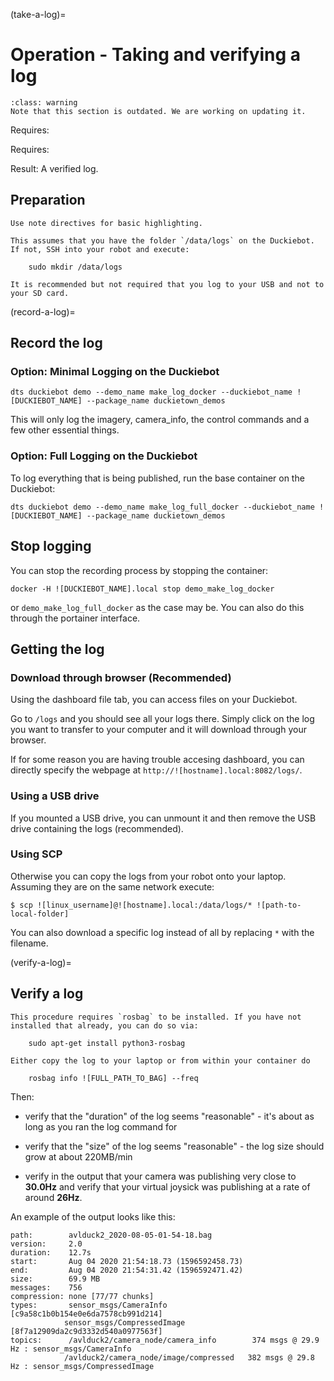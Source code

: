 
(take-a-log)=
# Operation - Taking and verifying a log  
 
```{admonition} This section is outdated
:class: warning
Note that this section is outdated. We are working on updating it.
```

Requires: [](rc-control)

Requires: [](camera-calib)

Result: A verified log.
 
## Preparation

```{note}
Use note directives for basic highlighting.

This assumes that you have the folder `/data/logs` on the Duckiebot. 
If not, SSH into your robot and execute:

    sudo mkdir /data/logs

```

```{note}
It is recommended but not required that you log to your USB and not to your SD card.
```

<!-- See: To mount your USB see [here](+software_reference#mounting-usb). -->

(record-a-log)=
## Record the log

### Option: Minimal Logging on the Duckiebot

```shell
dts duckiebot demo --demo_name make_log_docker --duckiebot_name ![DUCKIEBOT_NAME] --package_name duckietown_demos
```

This will only log the imagery, camera_info, the control commands and a few other essential things.

### Option: Full Logging on the Duckiebot

To log everything that is being published, run the base container on the Duckiebot:

```shell
dts duckiebot demo --demo_name make_log_full_docker --duckiebot_name ![DUCKIEBOT_NAME] --package_name duckietown_demos
```
## Stop logging

You can stop the recording process by stopping the container:

```shell
docker -H ![DUCKIEBOT_NAME].local stop demo_make_log_docker
```
or `demo_make_log_full_docker` as the case may be. You can also do this through the portainer interface.

## Getting the log

### Download through browser (Recommended)

Using the dashboard file tab, you can access files on your Duckiebot.

<!--

For more information about the files tab, see [here](#dashboard-tutorial-files).

-->

Go to `/logs` and you should see all your logs there. Simply click on the log you want to transfer to your computer and it will download through your browser.

If for some reason you are having trouble accesing dashboard, you can directly specify the webpage at `http://![hostname].local:8082/logs/`.

### Using a USB drive

If you mounted a USB drive, you can unmount it and then remove the USB drive containing the logs (recommended).

<!-- See: For unmounting instructions see [here](+software_reference#mounting-usb) -->

### Using SCP

Otherwise you can copy the logs from your robot onto your laptop. Assuming they are on the same network execute:

    $ scp ![linux_username]@![hostname].local:/data/logs/* ![path-to-local-folder]

You can also download a specific log instead of all by replacing `*` with the filename.

(verify-a-log)=
## Verify a log 

```{note}
This procedure requires `rosbag` to be installed. If you have not installed that already, you can do so via:

    sudo apt-get install python3-rosbag

Either copy the log to your laptop or from within your container do

    rosbag info ![FULL_PATH_TO_BAG] --freq
```

Then:

- verify that the "duration" of the log seems "reasonable" - it's about as long as you ran the log command for

- verify that the "size" of the log seems "reasonable" - the log size should grow at about 220MB/min

- verify in the output that your camera was publishing very close to **30.0Hz** and verify that your virtual joysick was publishing at a rate of around **26Hz**.

An example of the output looks like this:

    path:        avlduck2_2020-08-05-01-54-18.bag
    version:     2.0
    duration:    12.7s
    start:       Aug 04 2020 21:54:18.73 (1596592458.73)
    end:         Aug 04 2020 21:54:31.42 (1596592471.42)
    size:        69.9 MB
    messages:    756
    compression: none [77/77 chunks]
    types:       sensor_msgs/CameraInfo      [c9a58c1b0b154e0e6da7578cb991d214]
                sensor_msgs/CompressedImage [8f7a12909da2c9d3332d540a0977563f]
    topics:      /avlduck2/camera_node/camera_info        374 msgs @ 29.9 Hz : sensor_msgs/CameraInfo     
                /avlduck2/camera_node/image/compressed   382 msgs @ 29.8 Hz : sensor_msgs/CompressedImage
